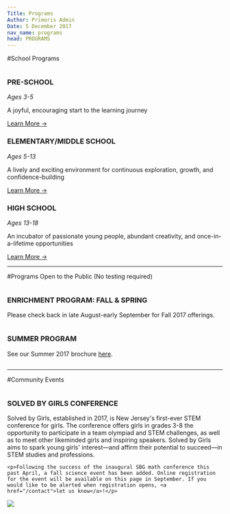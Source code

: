 ```yaml
---
Title: Programs
Author: Primoris Admin
Date: 5 December 2017
nav_name: programs
head: PROGRAMS
---
```


#School Programs
<div class="row">
  <div class="column medium-4">
    <h3>PRE-SCHOOL</h3>
    <i>Ages 3-5</i>
    <p>A joyful, encouraging start to the learning journey</p>
    <a href="/programs/pre-school">Learn More →</a>
  </div>
  <div class="column medium-4">
    <h3>ELEMENTARY/MIDDLE SCHOOL</h3>
    <i>Ages 5-13</i>
    <p>A lively and exciting environment for continuous exploration, growth, and confidence-building</p>
    <a href="/programs/middle-school">Learn More →</a>
  </div>
  <div class="column medium-4">
    <h3>HIGH SCHOOL</h3>
    <i>Ages 13-18</i>
    <p>An incubator of passionate young people, abundant creativity, and once-in-a-lifetime opportunities</p>
    <a href="/programs/high-school">Learn More →</a>
  </div>
</div>

---

#Programs Open to the Public
(No testing required)
<div class="row">
  <div class="column medium-6">
    <h3>ENRICHMENT PROGRAM: FALL & SPRING</h3>
    <p>Please check back in late August-early September for Fall 2017 offerings.</p>
  </div>
  <div class="column medium-6">
    <h3>SUMMER PROGRAM</h3>
    <p>See our Summer 2017 brochure <a href="%theme_url%/img/SummerProgram2017.pdf" target="_blank">here</a>.</p>
  </div>
</div>

---

#Community Events
<div class="row">
  <div class="column medium-6">
    <h3>SOLVED BY GIRLS CONFERENCE</h3>
    <p>Solved by Girls, established in 2017, is New Jersey's first-ever STEM conference for girls. The conference offers girls in grades 3-8 the opportunity to participate in a team olympiad and STEM challenges, as well as to meet other likeminded girls and inspiring speakers. Solved by Girls aims to spark young girls' interest—and affirm their potential to succeed—in STEM studies and professions.</p>

    <p>Following the success of the inaugural SBG math conference this past April, a fall science event has been added. Online registration for the event will be available on this page in September. If you would like to be alerted when registration opens, <a href="/contact">let us know</a>!</p>
  </div>
  <div class="column medium-6">
    <img src="%theme_url%/img/solved-by-girls.jpg">
  </div>
</div>

